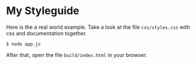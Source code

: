 
# My Styleguide

Here is the a real world example. Take a look at the file ``css/styles.css`` with css and documentation together.

    $ node app.js

After that, open the file ``build/index.html`` in your browser.